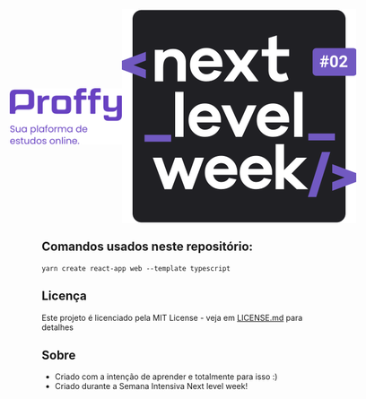 <div align="center" style="display: flex; align-itens: center; justify-content: center">
  <img src="./.github/proffy2x.png" width="200px" alt="proffy" style="align-self: center;"></img>
  <img src="./.github/nlw.svg" alt="nlw"></img>
  <h1></h1>
</div>

## Comandos usados neste repositório:
```
yarn create react-app web --template typescript
```

## Licença

Este projeto é licenciado pela MIT License -  veja em [LICENSE.md](LICENSE.md) para detalhes

## Sobre
- Criado com a intenção de aprender e totalmente para isso :)<br>
- Criado durante a Semana Intensiva Next level week!

